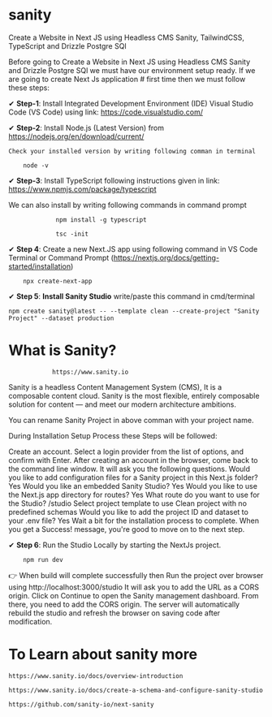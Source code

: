 # sanity
Create a Website in Next JS using Headless CMS Sanity, TailwindCSS, TypeScript and Drizzle Postgre SQl

Before going to Create a Website in Next JS using Headless CMS Sanity and Drizzle Postgre SQl we must have our environment setup ready. If we are going to create Next Js application # first time then we must follow these steps:

✔ **Step-1**: Install Integrated Development Environment (IDE) Visual Studio Code (VS Code) using link:  https://code.visualstudio.com/


✔ **Step-2**: Install Node.js (Latest Version) from https://nodejs.org/en/download/current/ 

	Check your installed version by writing following comman in terminal
 
 		node -v

✔ **Step-3**: Install TypeScript following instructions given in link: https://www.npmjs.com/package/typescript

   We can also install by writing following commands in command prompt

                 npm install -g typescript

                 tsc -init

✔  **Step 4**: Create a new Next.JS app using following command in VS Code Terminal or Command Prompt (https://nextjs.org/docs/getting-started/installation)

		npx create-next-app
 

✔  **Step 5**: **Install Sanity Studio** write/paste this command in cmd/terminal

	npm create sanity@latest -- --template clean --create-project "Sanity Project" --dataset production


# What is Sanity?

           		https://www.sanity.io

Sanity is a headless Content Management System (CMS), It is a composable content cloud. Sanity is the most flexible, entirely composable solution for content — and meet our modern architecture ambitions.


You can rename Sanity Project in above comman with your project name.

During Installation Setup Process these Steps will be followed:

Create an account. Select a login provider from the list of options, and confirm with Enter. After creating an account in the browser, come back to the command line window.
It will ask you the following questions.
Would you like to add configuration files for a Sanity project in this Next.js folder? Yes
Would you like an embedded Sanity Studio? Yes
Would you like to use the Next.js app directory for routes? Yes
What route do you want to use for the Studio? /studio
Select project template to use Clean project with no predefined schemas
Would you like to add the project ID and dataset to your .env file? Yes
Wait a bit for the installation process to complete. When you get a Success! message, you're good to move on to the next step.


✔  **Step 6**: Run the Studio Locally by starting the NextJs project.

		npm run dev
 
  👉 When build will complete successfully then Run the project over browser using http://localhost:3000/studio It will ask you to add 
     the URL as a CORS origin. Click on Continue to open the Sanity management dashboard. From there, you need to add the CORS origin. 
     The server will automatically rebuild the studio and refresh the browser on saving code after modification.
    
 # To Learn about sanity more 

	https://www.sanity.io/docs/overview-introduction

	https://www.sanity.io/docs/create-a-schema-and-configure-sanity-studio

	https://github.com/sanity-io/next-sanity
